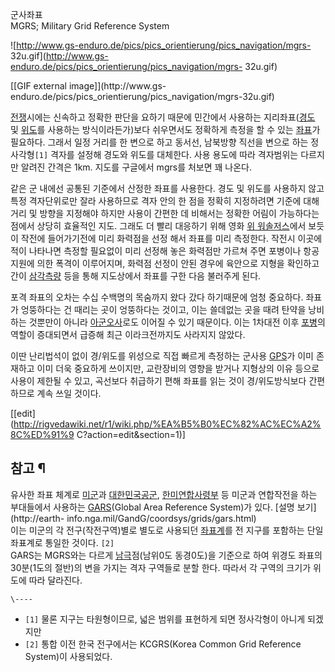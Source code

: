 군사좌표  
MGRS; Military Grid Reference System

![http://www.gs-enduro.de/pics/pics_orientierung/pics_navigation/mgrs-
32u.gif](http://www.gs-enduro.de/pics/pics_orientierung/pics_navigation/mgrs-
32u.gif)

[[GIF external image]](http://www.gs-
enduro.de/pics/pics_orientierung/pics_navigation/mgrs-32u.gif)

[전쟁](%EC%A0%84%EC%9F%81.md)시에는 신속하고 정확한 판단을 요하기 때문에 민간에서 사용하는
지리좌표([경도](%EA%B2%BD%EB%8F%84.md) 및 [위도](%EC%9C%84%EB%8F%84.md)를 사용하는
방식이라든가)보다 쉬우면서도 정확하게 측정을 할 수 있는 [좌표](%EC%A2%8C%ED%91%9C.md)가 필요하다. 그래서 일정
거리를 한 변으로 하고 동서선, 남북방향 직선을 변으로 하는 정사각형`[1]` 격자를 설정해 경도와 위도를 대체한다. 사용 용도에 따라
격자범위는 다르지만 알려진 간격은 1km. 지도를 구글에서 mgrs를 처보면 꽤 나온다.

같은 군 내에선 공통된 기준에서 산정한 좌표를 사용한다. 경도 및 위도를 사용하지 않고 특정 격자단위로만 잘라 사용하므로 격자 안의 한 점을
정확히 지정하려면 기준에 대해 거리 및 방향을 지정해야 하지만 사용이 간편한 데 비해서는 정확한 어림이 가능하다는 점에서 상당히 효율적인
지도. 그래도 더 빨리 대응하기 위해 영화 [위 워솔저스](%EC%9C%84%20%EC%9B%8C%20%EC%86%94%EC%A0%80%EC%8A%A4.md)에서 보듯이 작전에
들어가기전에 미리 화력점을 선정 해서 좌표를 미리 측정한다. 작전시 이곳에 적이 나타나면 측정할 필요없이 미리 선정해 놓은 화력점만 가르쳐
주면 포병이나 항공지원에 의한 폭격이 이루어지며, 화력점 선정이 안된 경우에 육안으로 지형을 확인하고 간이
[삼각측량](%EC%82%BC%EA%B0%81%EC%B8%A1%EB%9F%89.md) 등을 통해 지도상에서 좌표를 구한 다음 불러주게
된다.

포격 좌표의 오차는 수십 수백명의 목숨까지 왔다 갔다 하기때문에 엄청 중요하다. 좌표가 엉뚱하다는 건 때리는 곳이 엉뚱하다는 것이고, 이는
쓸데없는 곳을 때려 탄약을 낭비하는 것뿐만이 아니라 [아군오사](%EC%95%84%EA%B5%B0%20%EC%98%A4%EC%82%AC.md)로도 이어질 수 있기 때문이다. 이는 1차대전 이후
[포병](%ED%8F%AC%EB%B3%91.md)의 역할이 증대되면서 급증해 최근 이라크전까지도 사라지지 않았다.

이딴 난리법석이 없이 경/위도를 위성으로 직접 빠르게 측정하는 군사용 [GPS](GPS.md)가 이미 존재하고 이미 더욱 중요하게
쓰이지만, 교란장비의 영향을 받거나 지형상의 이유 등으로 사용이 제한될 수 있고, 곡선보다 취급하기 편해 좌표를 읽는 것이 경/위도방식보다
간편하므로 계속 쓰일 것이다.

[[edit](http://rigvedawiki.net/r1/wiki.php/%EA%B5%B0%EC%82%AC%EC%A2%8C%ED%91%9
C?action=edit&section=1)]

## 참고 ¶

유사한 좌표 체계로 [미군](%EB%AF%B8%EA%B5%B0.md)과 [대한민국공군](%EA%B3%B5%EA%B5%B0.md), [한미연합사령부](%ED%95%9C%EB%AF%B8%EC%97%B0%ED%95%A9%EC%82%AC%EB%A0%B9%EB%B6%80.md) 등 미군과 연합작전을 하는 부대들에서 사용하는
[GARS](GARS.md)(Global Area Reference System)가 있다. [설명 보기](http://earth-
info.nga.mil/GandG/coordsys/grids/gars.html)  
이는 미군의 각 전구(작전구역)별로 별도로 사용되던 [좌표계](%EC%A2%8C%ED%91%9C%EA%B3%84.md)를 전 지구를
포함하는 단일 좌표계로 통일한 것이다. `[2]`  
GARS는 MGRS와는 다르게 [남극](%EB%82%A8%EA%B7%B9.md)점(남위0도 동경0도)을 기준으로 하여 위경도 좌표의
30분(1도의 절반)의 변을 가지는 격자 구역들로 분할 한다. 따라서 각 구역의 크기가 위도에 따라 달라진다.

`\----`

  * `[1]` 물론 지구는 타원형이므로, 넓은 범위를 표현하게 되면 정사각형이 아니게 되겠지만
  * `[2]` 통합 이전 한국 전구에서는 KCGRS(Korea Common Grid Reference System)이 사용되었다.

